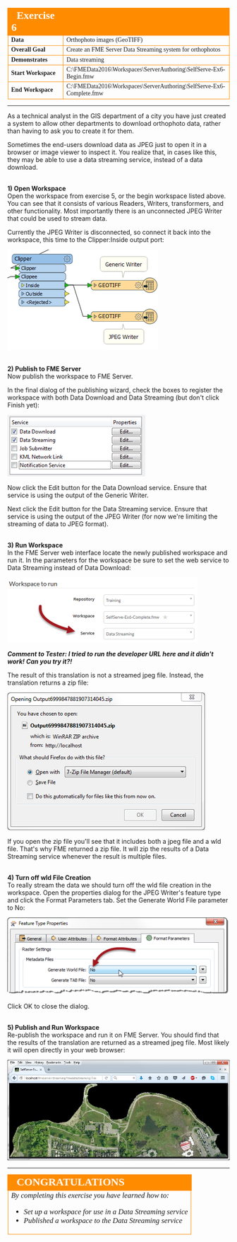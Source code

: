 <!--Instructor Notes-->

<!--Exercise Section-->
<!--NB: In GitBook world we don't give a number to exercises-->

<table style="border-spacing: 0px;border-collapse: collapse;font-family:serif">
<tr>
<td width=25% style="vertical-align:middle;background-color:darkorange;border: 2px solid darkorange">
<i class="fa fa-cogs fa-lg fa-pull-left fa-fw" style="color:white;padding-right: 12px;vertical-align:text-top"></i>
<span style="color:white;font-size:x-large;font-weight: bold">Exercise 6</span>
</td>
<td style="border: 2px solid darkorange;background-color:darkorange;color:white">
<span style="color:white;font-size:x-large;font-weight: bold"></span>
</td>
</tr>

<tr>
<td style="border: 1px solid darkorange; font-weight: bold">Data</td>
<td style="border: 1px solid darkorange">Orthophoto images (GeoTIFF)</td>
</tr>

<tr>
<td style="border: 1px solid darkorange; font-weight: bold">Overall Goal</td>
<td style="border: 1px solid darkorange">Create an FME Server Data Streaming system for orthophotos</td>
</tr>

<tr>
<td style="border: 1px solid darkorange; font-weight: bold">Demonstrates</td>
<td style="border: 1px solid darkorange">Data streaming</td>
</tr>

<tr>
<td style="border: 1px solid darkorange; font-weight: bold">Start Workspace</td>
<td style="border: 1px solid darkorange">C:\FMEData2016\Workspaces\ServerAuthoring\SelfServe-Ex6-Begin.fmw</td>
</tr>

<tr>
<td style="border: 1px solid darkorange; font-weight: bold">End Workspace</td>
<td style="border: 1px solid darkorange">C:\FMEData2016\Workspaces\ServerAuthoring\SelfServe-Ex6-Complete.fmw</td>
</tr>

</table>

---

As a technical analyst in the GIS department of a city you have just created a system to allow other departments to download orthophoto data, rather than having to ask you to create it for them. 

<!--Hidden until I get step 3 to work as a URL!

Sometimes the end-users download data as JPEG for use in a particular software application. You realize that, assuming the software will accept a URL as a data source, they may be able to use a data streaming service, instead of a data download. That way the data is always the latest version, rather than a downloaded snapshot.-->

Sometimes the end-users download data as JPEG just to open it in a browser or image viewer to inspect it. You realize that, in cases like this, they may be able to use a data streaming service, instead of a data download. 


<br>**1) Open Workspace**
<br>Open the workspace from exercise 5, or the begin workspace listed above. You can see that it consists of various Readers, Writers, transformers, and other functionality. Most importantly there is an unconnected JPEG Writer that could be used to stream data.

Currently the JPEG Writer is disconnected, so connect it back into the workspace, this time to the Clipper:Inside output port:

![](./Images/Img3.72.Ex6.ConnectJPEGWriter.png)


<br>**2) Publish to FME Server**
<br>Now publish the workspace to FME Server.

In the final dialog of the publishing wizard, check the boxes to register the workspace with both Data Download and Data Streaming (but don't click Finish yet):

![](./Images/Img3.73.Ex6.ServiceRegistration.png)

Now click the Edit button for the Data Download service. Ensure that service is using the output of the Generic Writer.

Next click the Edit button for the Data Streaming service. Ensure that service is using the output of the JPEG Writer (for now we're limiting the streaming of data to JPEG format). 


<br>**3) Run Workspace**
<br>In the FME Server web interface locate the newly published workspace and run it. In the parameters for the workspace be sure to set the web service to Data Streaming instead of Data Download:

![](./Images/Img3.74.Ex6.WebInterfaceService.png)

***Comment to Tester: I tried to run the developer URL here and it didn't work! Can you try it?!***
 
The result of this translation is not a streamed jpeg file. Instead, the translation returns a zip file:

![](./Images/Img3.75.Ex6.StreamedZip.png)

If you open the zip file you'll see that it includes both a jpeg file and a wld file. That's why FME returned a zip file. It will zip the results of a Data Streaming service whenever the result is multiple files.


<br>**4) Turn off wld File Creation**
<br>To really stream the data we should turn off the wld file creation in the workspace. Open the properties dialog for the JPEG Writer's feature type and click the Format Parameters tab. Set the Generate World File parameter to No:

![](./Images/Img3.76.Ex6.JPEGWriterTurnOffWorldFile.png)

Click OK to close the dialog.


<br>**5) Publish and Run Workspace**
<br>Re-publish the workspace and run it on FME Server. You should find that the results of the translation are returned as a streamed jpeg file. Most likely it will open directly in your web browser:

![](./Images/Img3.77.Ex6.JPEGOpenedInBrowser.png)

---

<!--Exercise Congratulations Section--> 

<table style="border-spacing: 0px">
<tr>
<td style="vertical-align:middle;background-color:darkorange;border: 2px solid darkorange">
<i class="fa fa-thumbs-o-up fa-lg fa-pull-left fa-fw" style="color:white;padding-right: 12px;vertical-align:text-top"></i>
<span style="color:white;font-size:x-large;font-weight: bold;font-family:serif">CONGRATULATIONS</span>
</td>
</tr>

<tr>
<td style="border: 1px solid darkorange">
<span style="font-family:serif; font-style:italic; font-size:larger">
By completing this exercise you have learned how to:
<br>
<ul><li>Set up a workspace for use in a Data Streaming service</li>
<li>Published a workspace to the Data Streaming service</li></ul>
</span>
</td>
</tr>
</table>   
